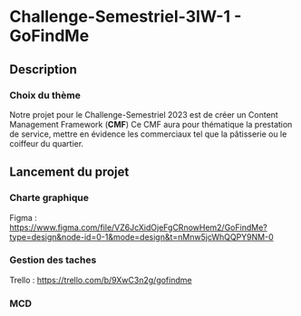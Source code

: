 # Challenge-Semestriel-3IW-1 - GoFindMe

## Description
### Choix du thème
Notre projet pour le Challenge-Semestriel 2023 est de créer un Content Management Framework (**CMF**)
Ce CMF aura pour thématique la prestation de service, mettre en évidence les commerciaux tel que la pâtisserie ou 
le coiffeur du quartier.

## Lancement du projet
### Charte graphique
Figma :
https://www.figma.com/file/VZ6JcXidOjeFgCRnowHem2/GoFindMe?type=design&node-id=0-1&mode=design&t=nMnw5jcWhQQPY9NM-0
### Gestion des taches
Trello :
https://trello.com/b/9XwC3n2g/gofindme
### MCD



